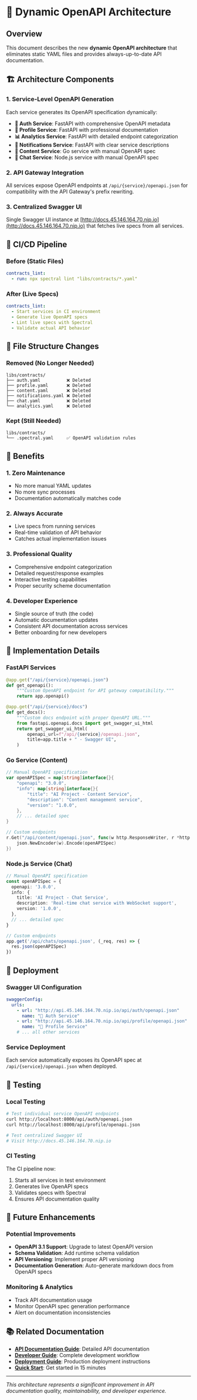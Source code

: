# 🚀 Dynamic OpenAPI Architecture

## Overview

This document describes the new **dynamic OpenAPI architecture** that eliminates static YAML files and provides always-up-to-date API documentation.

## 🏗️ Architecture Components

### 1. **Service-Level OpenAPI Generation**
Each service generates its OpenAPI specification dynamically:

- **🔐 Auth Service**: FastAPI with comprehensive OpenAPI metadata
- **👤 Profile Service**: FastAPI with professional documentation
- **📊 Analytics Service**: FastAPI with detailed endpoint categorization
- **📢 Notifications Service**: FastAPI with clear service descriptions
- **📁 Content Service**: Go service with manual OpenAPI spec
- **💬 Chat Service**: Node.js service with manual OpenAPI spec

### 2. **API Gateway Integration**
All services expose OpenAPI endpoints at `/api/{service}/openapi.json` for compatibility with the API Gateway's prefix rewriting.

### 3. **Centralized Swagger UI**
Single Swagger UI instance at [http://docs.45.146.164.70.nip.io](http://docs.45.146.164.70.nip.io) that fetches live specs from all services.

## 🔄 CI/CD Pipeline

### **Before (Static Files)**
```yaml
contracts_lint:
  - run: npx spectral lint "libs/contracts/*.yaml"
```

### **After (Live Specs)**
```yaml
contracts_lint:
  - Start services in CI environment
  - Generate live OpenAPI specs
  - Lint live specs with Spectral
  - Validate actual API behavior
```

## 📁 File Structure Changes

### **Removed (No Longer Needed)**
```
libs/contracts/
├── auth.yaml          ❌ Deleted
├── profile.yaml       ❌ Deleted
├── content.yaml       ❌ Deleted
├── notifications.yaml ❌ Deleted
├── chat.yaml          ❌ Deleted
└── analytics.yaml     ❌ Deleted
```

### **Kept (Still Needed)**
```
libs/contracts/
└── .spectral.yaml     ✅ OpenAPI validation rules
```

## 🎯 Benefits

### **1. Zero Maintenance**
- No more manual YAML updates
- No more sync processes
- Documentation automatically matches code

### **2. Always Accurate**
- Live specs from running services
- Real-time validation of API behavior
- Catches actual implementation issues

### **3. Professional Quality**
- Comprehensive endpoint categorization
- Detailed request/response examples
- Interactive testing capabilities
- Proper security scheme documentation

### **4. Developer Experience**
- Single source of truth (the code)
- Automatic documentation updates
- Consistent API documentation across services
- Better onboarding for new developers

## 🔧 Implementation Details

### **FastAPI Services**
```python
@app.get("/api/{service}/openapi.json")
def get_openapi():
    """Custom OpenAPI endpoint for API gateway compatibility."""
    return app.openapi()

@app.get("/api/{service}/docs")
def get_docs():
    """Custom docs endpoint with proper OpenAPI URL."""
    from fastapi.openapi.docs import get_swagger_ui_html
    return get_swagger_ui_html(
        openapi_url=f"/api/{service}/openapi.json",
        title=app.title + " - Swagger UI",
    )
```

### **Go Service (Content)**
```go
// Manual OpenAPI specification
var openAPISpec = map[string]interface{}{
    "openapi": "3.0.0",
    "info": map[string]interface{}{
        "title": "AI Project - Content Service",
        "description": "Content management service",
        "version": "1.0.0",
    },
    // ... detailed spec
}

// Custom endpoints
r.Get("/api/content/openapi.json", func(w http.ResponseWriter, r *http.Request) {
    json.NewEncoder(w).Encode(openAPISpec)
})
```

### **Node.js Service (Chat)**
```typescript
// Manual OpenAPI specification
const openAPISpec = {
  openapi: '3.0.0',
  info: {
    title: 'AI Project - Chat Service',
    description: 'Real-time chat service with WebSocket support',
    version: '1.0.0',
  },
  // ... detailed spec
}

// Custom endpoints
app.get('/api/chats/openapi.json', (_req, res) => {
  res.json(openAPISpec)
})
```

## 🚀 Deployment

### **Swagger UI Configuration**
```yaml
swaggerConfig:
  urls:
    - url: "http://api.45.146.164.70.nip.io/api/auth/openapi.json"
      name: "🔐 Auth Service"
    - url: "http://api.45.146.164.70.nip.io/api/profile/openapi.json"
      name: "👤 Profile Service"
    # ... all other services
```

### **Service Deployment**
Each service automatically exposes its OpenAPI spec at `/api/{service}/openapi.json` when deployed.

## 🧪 Testing

### **Local Testing**
```bash
# Test individual service OpenAPI endpoints
curl http://localhost:8000/api/auth/openapi.json
curl http://localhost:8000/api/profile/openapi.json

# Test centralized Swagger UI
# Visit http://docs.45.146.164.70.nip.io
```

### **CI Testing**
The CI pipeline now:
1. Starts all services in test environment
2. Generates live OpenAPI specs
3. Validates specs with Spectral
4. Ensures API documentation quality

## 🔮 Future Enhancements

### **Potential Improvements**
- **OpenAPI 3.1 Support**: Upgrade to latest OpenAPI version
- **Schema Validation**: Add runtime schema validation
- **API Versioning**: Implement proper API versioning
- **Documentation Generation**: Auto-generate markdown docs from OpenAPI specs

### **Monitoring & Analytics**
- Track API documentation usage
- Monitor OpenAPI spec generation performance
- Alert on documentation inconsistencies

## 📚 Related Documentation

- **[API Documentation Guide](API_DOCUMENTATION.md)**: Detailed API documentation
- **[Developer Guide](DEVELOPER_GUIDE.md)**: Complete development workflow
- **[Deployment Guide](DEPLOYMENT.md)**: Production deployment instructions
- **[Quick Start](QUICK_START.md)**: Get started in 15 minutes

---

*This architecture represents a significant improvement in API documentation quality, maintainability, and developer experience.*
